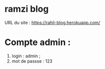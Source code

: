 # ramzi blog
URL du site : https://rahli-blog.herokuapp.com/
# Compte admin : 
1. login : admin ;
1. mot de passse : 123
